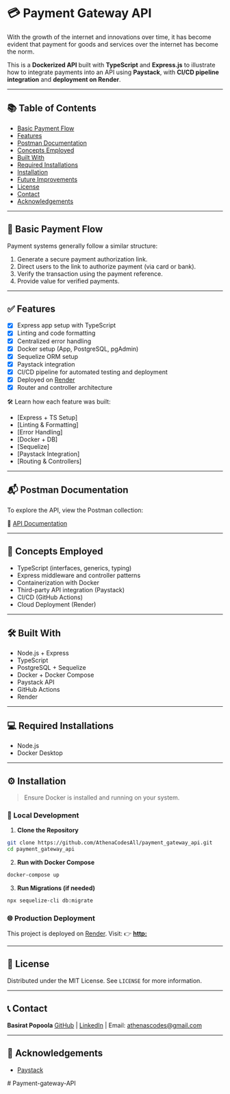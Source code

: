 # 💳 Payment Gateway API

With the growth of the internet and innovations over time, it has become evident that payment for goods and services over the internet has become the norm.

This is a **Dockerized API** built with **TypeScript** and **Express.js** to illustrate how to integrate payments into an API using **Paystack**, with **CI/CD pipeline integration** and **deployment on Render**.

---

## 📚 Table of Contents

* [Basic Payment Flow](#basic-payment-flow)
* [Features](#features)
* [Postman Documentation](#postman-documentation)
* [Concepts Employed](#concepts-employed)
* [Built With](#built-with)
* [Required Installations](#required-installations)
* [Installation](#installation)
* [Future Improvements](#future-improvements)
* [License](#license)
* [Contact](#contact)
* [Acknowledgements](#acknowledgements)

---

## 🔁 Basic Payment Flow

Payment systems generally follow a similar structure:

1. Generate a secure payment authorization link.
2. Direct users to the link to authorize payment (via card or bank).
3. Verify the transaction using the payment reference.
4. Provide value for verified payments.

---

## ✅ Features

* [x] Express app setup with TypeScript
* [x] Linting and code formatting
* [x] Centralized error handling
* [x] Docker setup (App, PostgreSQL, pgAdmin)
* [x] Sequelize ORM setup
* [x] Paystack integration
* [x] CI/CD pipeline for automated testing and deployment
* [x] Deployed on [Render](https://render.com)
* [x] Router and controller architecture

🛠️ Learn how each feature was built:

* [Express + TS Setup]
* [Linting & Formatting]
* [Error Handling]
* [Docker + DB]
* [Sequelize]
* [Paystack Integration]
* [Routing & Controllers]

---

## 📬 Postman Documentation

To explore the API, view the Postman collection:

📘 [API Documentation](https://documenter.getpostman.com/view/45122701/2sB2qak34x)

---

## 🧠 Concepts Employed

* TypeScript (interfaces, generics, typing)
* Express middleware and controller patterns
* Containerization with Docker
* Third-party API integration (Paystack)
* CI/CD (GitHub Actions)
* Cloud Deployment (Render)

---

## 🛠️ Built With

* Node.js + Express
* TypeScript
* PostgreSQL + Sequelize
* Docker + Docker Compose
* Paystack API
* GitHub Actions
* Render

---

## 💻 Required Installations

* Node.js
* Docker Desktop

---

## ⚙️ Installation

> Ensure Docker is installed and running on your system.

### 🧪 Local Development

1. **Clone the Repository**

```bash
git clone https://github.com/AthenaCodesAll/payment_gateway_api.git
cd payment_gateway_api
```

2. **Run with Docker Compose**

```bash
docker-compose up
```

3. **Run Migrations (if needed)**

```bash
npx sequelize-cli db:migrate
```

### 🌐 Production Deployment

This project is deployed on [Render](https://render.com). Visit:
👉 **[http: ](https://your-render-app-url.onrender.com)**


---

## 📄 License

Distributed under the MIT License. See `LICENSE` for more information.

---

## 📞 Contact

**Basirat Popoola**
[GitHub](https://github.com/AthenaCodesAll) | [LinkedIn](https://www.linkedin.com/in/popoola-bashirah-omotayo) | Email: [athenascodes@gmail.com](mailto:athenascodes@gmail.com)

---

## 🙌 Acknowledgements

* [Paystack](https://paystack.com)

#   P a y m e n t - g a t e w a y - A P I  
 